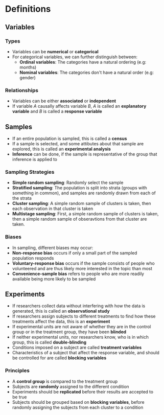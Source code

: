 # Definitions

## Variables
### Types
- Variables can be **numerical** or **categorical**
- For categorical variables, we can further distinguish between:
	- **Ordinal variables**: The categories have a natural ordering (e.g: months)
	- **Nominal variables**: The categories don't have a natural order (e.g: gender)
### Relationships
- Variables can be either **associated** or **independent**
- If variable $A$ causally affects variable $B$, $A$ is called an **explanatory variable** and $B$ is called a **response variable**
## Samples
- If an entire population is sampled, this is called a **census**
- If a sample is selected, and some attibutes about that sample are explored, this is called an **experimental analysis**
- **Inference** can be done, if the sample is representative of the group that inference is applied to
### Sampling Strategies
- **Simple random sampling**: Randomly select the sample
- **Stratified sampling**: The population is split into strata (groups with something in common), and samples are randomly drawn from each of the strata
- **Cluster sampling**: A simple random sample of clusters is taken, then each observation in that cluster is taken
- **Multistage sampling**: First, a simple random sample of clusters is taken, then a simple random sample of obseravtions from that cluster are taken. 

### Biases
- In sampling, different biases may occur: 
- **Non-response bias** occurs if only a small part of the sampled population responds
- **Voluntary-response bias** occurs if the sample consists of people who volunteered and are thus likely more interested in the topic than most
- **Convenience-sample bias** refers to people who are more readily available being more likely to be sampled
## Experiments
- If researchers collect data without interfering with how the data is generated, this is called an **observational study**
- If researchers assign subjects to different treatments to find how these treatments affect the data, this is an **experiment**
- If experimental units are not aware of whether they are in the control group or in the treatment group, they have been **blinded**
- If neither experimental units, nor researchers know, who is in which group, this is called **double-blinding**
- Conditions imposed on a subject are called **treatment variables**
- Characteristics of a subject that affect the response variable, and should be controlled for are called **blocking variables**
### Principles
- A **control group** is compared to the treatment group
- Subjects are **randomly** assigned to the different condition
- Experiments should be **replicated** before their results are accepted to be true
- Subjects should be grouped based on **blocking variables**, before randomly assigning the subjects from each cluster to a condition